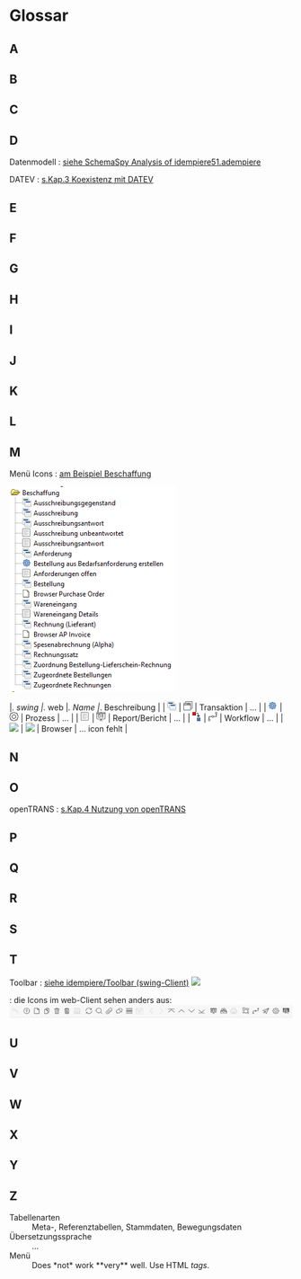 # Glossar

## A
## B
## C
## D

Datenmodell
: [siehe SchemaSpy Analysis of idempiere51.adempiere](https://globalqss.com/idempiere/5.1_20171111/schemaspy/)

DATEV
: [s.Kap.3 Koexistenz mit DATEV](3.datev.md)

## E
## F
## G
## H
## I
## J
## K
## L
## M

Menü Icons
: [am Beispiel Beschaffung](2.4-purchase.md)

![](images/Menu-purchase-DE.PNG)

|_. swing |_. web |_. Name |_. Beschreibung |
| ![](images/icons/menuSwing/mWindow.png) | ![](images/icons/menuWeb/mWindow.png) | Transaktion | ... |
| ![](images/icons/menuSwing/mProcess.png) | ![](images/icons/menuWeb/mProcess.png) | Prozess | ... |
| ![](images/icons/menuSwing/mReport.png) | ![](images/icons/menuWeb/mReport.png) | Report/Bericht | ... |
| ![](images/icons/menuSwing/mWorkFlow.png) | ![](images/icons/menuWeb/mWorkFlow.png) | Workflow | ... |
| ![](images/icons/menuSwing/mBrowser.png) | ![](images/icons/menuWeb/mBrowser.png) | Browser | ... icon fehlt |

## N
## O

openTRANS
: [s.Kap.4 Nutzung von openTRANS](4.opentrans.md)

## P
## Q
## R
## S
## T

Toolbar
: [siehe idempiere/Toolbar (swing-Client)](http://wiki.idempiere.org/de/Toolbar)
![](http://wiki.idempiere.org/w-de/images/4/4f/Toolbar_-_Window_%28iDempiere_1.0.0%29.png)

: die Icons im web-Client sehen anders aus:
![](images/Toolbar-web.PNG)

## U
## V
## W
## X
## Y
## Z


<dl>
  <dt>Tabellenarten</dt>
  <dd>Meta-, Referenztabellen, Stammdaten, Bewegungsdaten</dd>

  <dt>Übersetzungssprache</dt>
  <dd>...</dd>

  <dt>Menü</dt>
  <dd>Does *not* work **very** well. Use HTML <em>tags</em>.</dd>
</dl>